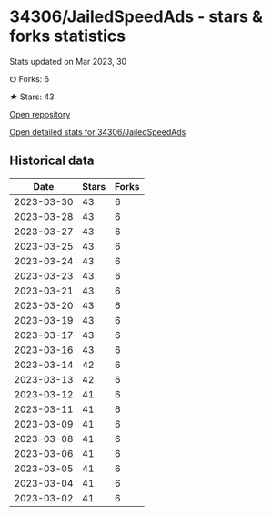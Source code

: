 # 34306/JailedSpeedAds - stars & forks statistics

Stats updated on Mar 2023, 30

☋ Forks: 6

★ Stars: 43

[Open repository](https://github.com/34306/JailedSpeedAds)

[Open detailed stats for 34306/JailedSpeedAds](https://reviewgithub.com/rep/34306/JailedSpeedAds)

## Historical data
| Date | Stars | Forks |
|------|-------|-------|
| 2023-03-30 | 43 | 6 | 
| 2023-03-28 | 43 | 6 | 
| 2023-03-27 | 43 | 6 | 
| 2023-03-25 | 43 | 6 | 
| 2023-03-24 | 43 | 6 | 
| 2023-03-23 | 43 | 6 | 
| 2023-03-21 | 43 | 6 | 
| 2023-03-20 | 43 | 6 | 
| 2023-03-19 | 43 | 6 | 
| 2023-03-17 | 43 | 6 | 
| 2023-03-16 | 43 | 6 | 
| 2023-03-14 | 42 | 6 | 
| 2023-03-13 | 42 | 6 | 
| 2023-03-12 | 41 | 6 | 
| 2023-03-11 | 41 | 6 | 
| 2023-03-09 | 41 | 6 | 
| 2023-03-08 | 41 | 6 | 
| 2023-03-06 | 41 | 6 | 
| 2023-03-05 | 41 | 6 | 
| 2023-03-04 | 41 | 6 | 
| 2023-03-02 | 41 | 6 | 

